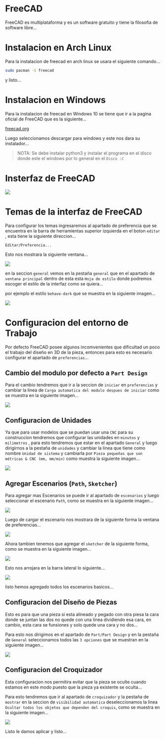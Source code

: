 # FreeCAD

FreeCAD es multiplataforma y es un software gratuito y tiene la filosofia de software libre...

# Instalacion en Arch Linux

Para la instalacion de freecad en arch linux se usara el siguiente comando...

```bash
sudo pacman -S freecad
```

y listo...

# Instalacion en Windows 

Para la instalacion de freecad en Windows 10 se tiene que ir a la pagina oficial de FreeCAD que es la siguiente...

[freecad.org](https://www.freecad.org/downloads.php?lang=es_ES)

Luego seleccionamos descargar para windows y este nos dara su instalador...

> NOTA: Se debe instalar python3 y instalar el programa en el disco donde este el windows por lo general en el `Disco :C` 

# Insterfaz de FreeCAD

![](../../img/Pasted%20image%2020230219160253.png)

# Temas de la interfaz de FreeCAD

Para configurar los temas ingresaremos al apartado de preferencia que se encuentra en la barra de herramientas superior izquierda en el boton `editar` , esta tiene la siguiente direccion...

```
Editar/Preferencia...
```

Esto nos mostrara la siguiente ventana...

![](../../img/Pasted%20image%2020230219160554.png)

en la seccion `general` vemos en la pestaña `general` que en el apartado de `ventana principal` dentro de esta esta `Hoja de estilo` donde podremos escoger el estilo de la interfaz como se quiera...

por ejemplo el estilo `behave-dark` que se muestra en la siguiente imagen...

![](../../img/Pasted%20image%2020230219160757.png)

# Configuracion del entorno de Trabajo

Por defecto FreeCAD posee algunos incomvenientes que dificultad un poco el trabajo del diseño en 3D de la pieza, entonces para esto es necesario configurar el apartado de `preferencias`...

## Cambio del modulo por defecto a `Part Design`

Para el cambio tendremos que ir a la seccion de `iniciar` en `preferencias` y cambiar la linea de `Carga automatica del modulo despues de iniciar`  como se muestra en la siguiente imagen...

![](../../img/Pasted%20image%2020230219161219.png)

## Configuracion de Unidades

Ya que para usar modelos que se puedan usar una `CNC` para su construccion tendremos que configurar las unidades en `minutos` y `milimetros` , para esto tendremos que estar en el apartado `General` y luego dirigirnos a la pestaña de `unidades` y cambiar la linea que tiene como nombre `Unidad de sistema` y cambiarla por `Pieza pequeñas que son métricas & CNC (mm, mm/min)` como muestra la siguiente imagen...

![](../../img/Pasted%20image%2020230219162325.png)

## Agregar Escenarios (`Path`, `Sketcher`)

Para agregar mas Escenarios se puede ir al apartado de `escenarios` y luego seleccionar el escenario `Path`, como se muestra en la siguiente imagen...

![](../../img/Pasted%20image%2020230219161831.png)

Luego de cargar el escenario nos mostrara de la siguiente forma la ventana de preferencias...

![](../../img/Pasted%20image%2020230219162514.png)

Ahora tambien tenemos que agregar el `sketcher` de la siguiente forma, como se muestra en la siguiente imagen...

![](../../img/Pasted%20image%2020230219163102.png)

Esto nos arrojara en la barra lateral lo siguiente...

![](../../img/Pasted%20image%2020230219163144.png)

listo hemos agregado todos los escenarios basicos...

## Configuracion del Diseño de Piezas

Esto es para que una pieza si esta alineado y pegado con otra piesa la cara donde se juntan las dos no quede con una linea dividiendo esa cara, en cambio, esta cara se funsiones y solo quede una cara y no dos...

Para esto nos dirigimos en el apartado de `Part/Part Design` y en la pestaña de `General` seleccionamos todos las `3 opciones` que se muestran en la siguiente imagen...

![](../../img/Pasted%20image%2020230219163244.png)

## Configuracion del Croquizador

Esta configuracion nos permitira evitar que la pieza se oculte cuando estamos en este modo puesto que la pieza ya existente se oculta...

Para esto tendremos que ir al apartado de `croquizador` y la pestaña de `mostrar` en la seccion de `visibilidad automatica` deseleccionamos la linea `Ocultar todos los objetos que dependen del croquis`, como se muestra en la siguiente imagen...

![](../../img/Pasted%20image%2020230219163634.png)

Listo le damos aplicar y listo...




